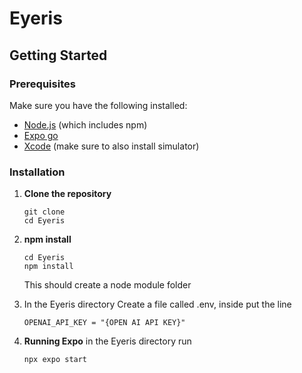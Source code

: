 # Eyeris

## Getting Started

### Prerequisites

Make sure you have the following installed:

- [Node.js](https://nodejs.org/) (which includes npm)
- [Expo go](https://expo.dev/go)
- [Xcode](https://developer.apple.com/xcode/) (make sure to also install simulator)

### Installation

1. **Clone the repository**

   ```
   git clone 
   cd Eyeris
   ```
2. **npm install**
    ```
    cd Eyeris
    npm install
    ```
    This should create a node module folder
   
4. In the Eyeris directory
   Create a file called .env, inside put the line
   
   ```
   OPENAI_API_KEY = "{OPEN AI API KEY}"
   ```

5. **Running Expo**
   in the Eyeris directory run
   ```
   npx expo start
   ```
    
    


